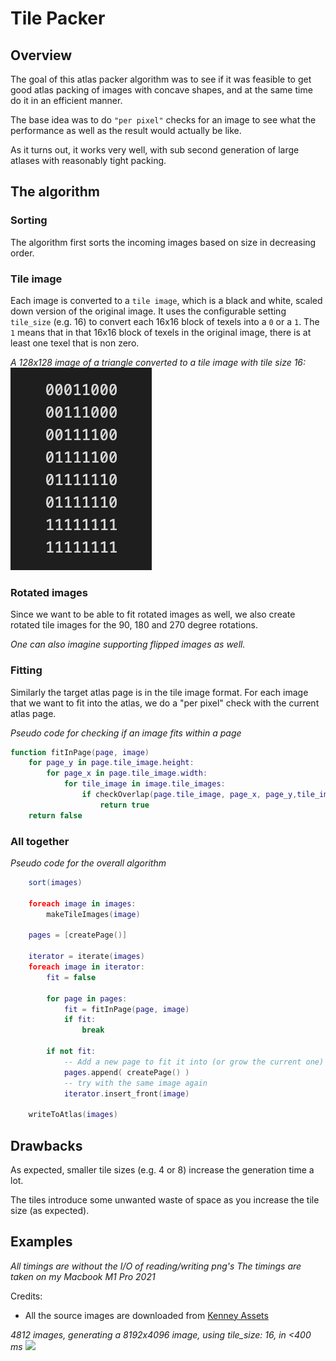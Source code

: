 # Tile Packer

## Overview

The goal of this atlas packer algorithm was to see if it was feasible to get good atlas packing of images with concave shapes, and at the same time do it in an efficient manner.

The base idea was to do `"per pixel"` checks for an image to see what the performance as well as the result would actually be like.

As it turns out, it works very well, with sub second generation of large atlases with reasonably tight packing.

## The algorithm

### Sorting

The algorithm first sorts the incoming images based on size in decreasing order.

### Tile image

Each image is converted to a `tile image`, which is a black and white, scaled down version of the original image.
It uses the configurable setting `tile_size` (e.g. 16) to convert each 16x16 block of texels into a `0` or a `1`. The `1` means that in that 16x16 block of texels in the original image, there is at least one texel that is non zero.

_A 128x128 image of a triangle converted to a tile image with tile size 16:_
<br>
![](./images/tileimage_tri.png)

### Rotated images

Since we want to be able to fit rotated images as well, we also create rotated tile images for the 90, 180 and 270 degree rotations.

_One can also imagine supporting flipped images as well._

### Fitting

Similarly the target atlas page is in the tile image format.
For each image that we want to fit into the atlas, we do a "per pixel" check with the current atlas page.

_Pseudo code for checking if an image fits within a page_
```lua
function fitInPage(page, image)
    for page_y in page.tile_image.height:
        for page_x in page.tile_image.width:
            for tile_image in image.tile_images:
                if checkOverlap(page.tile_image, page_x, page_y,tile_image)
                    return true
    return false
```


### All together

_Pseudo code for the overall algorithm_
```lua
    sort(images)

    foreach image in images:
        makeTileImages(image)

    pages = [createPage()]

    iterator = iterate(images)
    foreach image in iterator:
        fit = false

        for page in pages:
            fit = fitInPage(page, image)
            if fit:
                break

        if not fit:
            -- Add a new page to fit it into (or grow the current one)
            pages.append( createPage() )
            -- try with the same image again
            iterator.insert_front(image)

    writeToAtlas(images)
```

## Drawbacks

As expected, smaller tile sizes (e.g. 4 or 8) increase the generation time a lot.

The tiles introduce some unwanted waste of space as you increase the tile size (as expected).

## Examples

_All timings are without the I/O of reading/writing png's_
_The timings are taken on my Macbook M1 Pro 2021_

Credits:
* All the source images are downloaded from [Kenney Assets](https://www.kenney.nl/assets?q=2d)

_4812 images, generating a 8192x4096 image, using tile_size: 16, in <400 ms_
![](./images/example_8k.png)